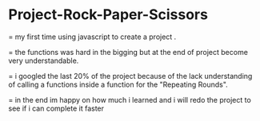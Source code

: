 # Project-Rock-Paper-Scissors
= my first time using javascript to create a project .

= the functions was hard in the bigging but at the end of project become very understandable.

= i googled the last 20% of the project because of the lack understanding of calling a functions inside a function for the "Repeating Rounds".

= in the end im happy on how much i learned and i will redo the project to see if i can complete it faster 